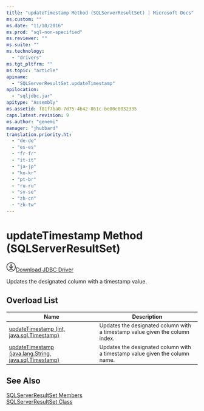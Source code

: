 ```yaml
---
title: "updateTimestamp Method (SQLServerResultSet) | Microsoft Docs"
ms.custom: ""
ms.date: "11/10/2016"
ms.prod: "sql-non-specified"
ms.reviewer: ""
ms.suite: ""
ms.technology: 
  - "drivers"
ms.tgt_pltfrm: ""
ms.topic: "article"
apiname: 
  - "SQLServerResultSet.updateTimestamp"
apilocation: 
  - "sqljdbc.jar"
apitype: "Assembly"
ms.assetid: f81f7ba0-7d75-4b42-861c-be00c0032335
caps.latest.revision: 9
ms.author: "genemi"
manager: "jhubbard"
translation.priority.ht: 
  - "de-de"
  - "es-es"
  - "fr-fr"
  - "it-it"
  - "ja-jp"
  - "ko-kr"
  - "pt-br"
  - "ru-ru"
  - "sv-se"
  - "zh-cn"
  - "zh-tw"
---
```

# updateTimestamp Method (SQLServerResultSet)
![Download](../../../ssdt/media/download.png)[Download JDBC Driver](http://go.microsoft.com/fwlink/?LinkId=245496)

  Updates the designated column with a timestamp value.  
  
## Overload List  
  
|Name|Description|  
|----------|-----------------|  
|[updateTimestamp (int, java.sql.Timestamp)](../../../connect/jdbc/reference/updatetimestamp-method--int--java.sql.timestamp-.md)|Updates the designated column with a timestamp value given the column index.|  
|[updateTimestamp (java.lang.String, java.sql.Timestamp)](../../../connect/jdbc/reference/updatetimestamp-method--java.lang.string--java.sql.timestamp-.md)|Updates the designated column with a timestamp value given the column name.|  
  
## See Also  
 [SQLServerResultSet Members](../../../connect/jdbc/reference/sqlserverresultset-members.md)   
 [SQLServerResultSet Class](../../../connect/jdbc/reference/sqlserverresultset-class.md)  
  
  